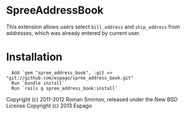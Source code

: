 SpreeAddressBook
================

This extension allows users select `bill_address` and `ship_address` from addresses, which was already entered by current user.


Installation
============

      Add `gem "spree_address_book", :git => "git://github.com/espago/spree_address_book.git"
      Run `bundle install`
      Run `rails g spree_address_book:install`


Copyright (c) 2011-2012 Roman Smirnov, released under the New BSD License
Copyright (c) 2013 Espago
